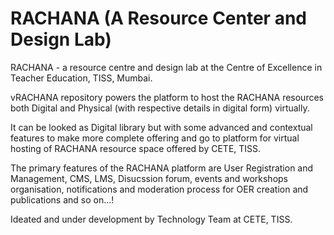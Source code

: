 # RACHANA (A Resource Center and Design Lab)
RACHANA - a resource centre and design lab at the Centre of Excellence in Teacher Education, TISS, Mumbai. 

vRACHANA repository powers the platform to host the RACHANA resources both Digital and Physical (with respective details in digital form) virtually.

It can be looked as Digital library but with some advanced and contextual features to make more complete offering and go to platform for virtual hosting of RACHANA resource space offered by CETE, TISS.

The primary features of the RACHANA platform are User Registration and Management, CMS, LMS, Disucssion forum, events and workshops organisation, notifications and moderation process for OER creation and publications and so on...!

Ideated and under development by Technology Team at CETE, TISS.
